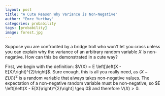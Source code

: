 ```yaml
---
layout: post
title: "A Cute Reason Why Variance is Non-Negative"
author: "Emre Yurtbay"
categories: probability
tags: [probability]
image: forest.jpg
---
```

Suppose you are confronted by a bridge troll who won't let you cross unless you can explain why the variance of an arbitrary random variable $X$ is non-negative. How can this be demonstrated in a cute way? 

First, we begin with the definition: $V(X) = E \left[\left(X - E[X}\right)^{2}\right]$. Sure enough, this is all you really need, as $(X - E(X))^2$ is a random variable that always takes non-negative values. The expectation of a non-negative random variable must be non-negative, so $E \left[\left(X - E[X}\right)^{2}\right] \geq 0$ and therefore $V(X) > 0$.

